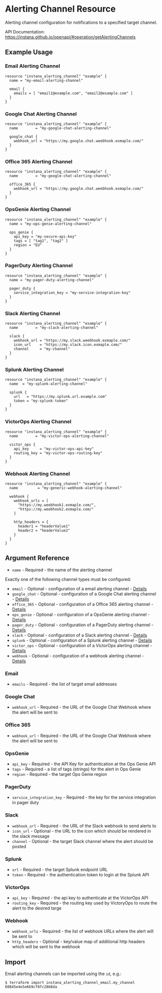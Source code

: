 # Alerting Channel Resource

Alerting channel configuration for notifications to a specified target channel.

API Documentation: <https://instana.github.io/openapi/#operation/getAlertingChannels>

## Example Usage

### Email Alerting Channel

```hcl
resource "instana_alerting_channel" "example" {
  name = "my-email-alerting-channel"
  
  email {
    emails = [ "email1@example.com", "email2@example.com" ]
  }
}
```

### Google Chat Alerting Channel

```hcl
resource "instana_alerting_channel" "example" {
  name        = "my-google-chat-alerting-channel"
  
  google_chat {
    webhook_url = "https://my.google.chat.weebhook.exmaple.com/"
  }
}
```

### Office 365 Alerting Channel

```hcl
resource "instana_alerting_channel" "example" {
  name        = "my-google-chat-alerting-channel"
  
  office_365 {
    webhook_url = "https://my.google.chat.weebhook.exmaple.com/"
  }
}
```

### OpsGenie Alerting Channel

```hcl
resource "instana_alerting_channel" "example" {
  name = "my-ops-genie-alerting-channel"
  
  ops_genie {
    api_key = "my-secure-api-key"
    tags = [ "tag1", "tag2" ]
    region = "EU"
  }
}
```

### PagerDuty Alerting Channel

```hcl
resource "instana_alerting_channel" "example" {
  name = "my-pager-duty-alerting-channel"
  
  pager_duty {
    service_integration_key = "my-service-integration-key"
  }
}
```

### Slack Alerting Channel

```hcl
resource "instana_alerting_channel" "example" {
  name        = "my-slack-alerting-channel"
  
  slack {
    webhook_url = "https://my.slack.weebhook.exmaple.com/"
    icon_url    = "https://my.slack.icon.exmaple.com/"
    channel     = "my-channel"
  }
}
```

### Splunk Alerting Channel

```hcl
resource "instana_alerting_channel" "example" {
  name  = "my-splunk-alerting-channel"
  
  splunk {
    url   = "https://my.splunk.url.example.com"
    token = "my-splunk-token"
  }
}
```

### VictorOps Alerting Channel

```hcl
resource "instana_alerting_channel" "example" {
  name        = "my-victor-ops-alerting-channel"
  
  victor_ops {
    api_key     = "my-victor-ops-api-key"
    routing_key = "my-victor-ops-routing-key"
  }
}
```

### Webhook Alerting Channel

```hcl
resource "instana_alerting_channel" "example" {
  name         = "my-generic-webhook-alerting-channel"
  
  webhook {
    webhook_urls = [ 
      "https://my.weebhook1.exmaple.com/", 
      "https://my.weebhook2.exmaple.com/" 
    ]
    
    http_headers = {
      header1 = "headerValue1"
      header2 = "headerValue2"
    }
  }
}
```

## Argument Reference

* `name` - Required - the name of the alerting channel

Exactly one of the following channel types must be configured:

* `email` - Optional - configuration of a email alerting channel - [Details](#email)
* `google_chat` - Optional - configuration of a Google Chat alerting channel - [Details](#google-chat)
* `office_365` - Optional - configuration of a Office 365 alerting channel - [Details](#office-365)
* `ops_genie` - Optional - configuration of a OpsGenie alerting channel - [Details](#opsgenie)
* `pager_duty` - Optional - configuration of a PagerDuty alerting channel - [Details](#pagerduty)
* `slack` - Optional - configuration of a Slack alerting channel - [Details](#slack)
* `splunk` - Optional - configuration of a Splunk alerting channel - [Details](#splunk)
* `victor_ops` - Optional - configuration of a VictorOps alerting channel - [Details](#victorops)
* `webhook` - Optional - configuration of a webhook alerting channel - [Details](#webhook)

### Email

* `emails` - Required - the list of target email addresses

### Google Chat

* `webhook_url` - Required - the URL of the Google Chat Webhook where the alert will be sent to

### Office 365

* `webhook_url` - Required - the URL of the Google Chat Webhook where the alert will be sent to

### OpsGenie

* `api_key` - Required - the API Key for authentication at the Ops Genie API
* `tags` - Required - a list of tags (strings) for the alert in Ops Genie
* `region` - Required - the target Ops Genie region

### PagerDuty

* `service_integration_key` - Required - the key for the service integration in pager duty

### Slack

* `webhook_url` - Required - the URL of the Slack webhook to send alerts to
* `icon_url` - Optional - the URL to the icon which should be rendered in the slack message
* `channel` - Optional - the target Slack channel where the alert should be posted

### Splunk

* `url` - Required - the target Splunk endpoint URL
* `token` - Required - the authentication token to login at the Splunk API

### VictorOps

* `api_key` - Required - the api key to authenticate at the VictorOps API
* `routing_key` - Required - the routing key used by VictoryOps to route the alert to the desired targe

### Webhook

* `webhook_urls` - Required - the list of webhook URLs where the alert will be sent to
* `http_headers` - Optional - key/value map of additional http headers which will be sent to the webhook

## Import

Email alerting channels can be imported using the `id`, e.g.:

```
$ terraform import instana_alerting_channel_email.my_channel 60845e4e5e6b9cf8fc2868da
```